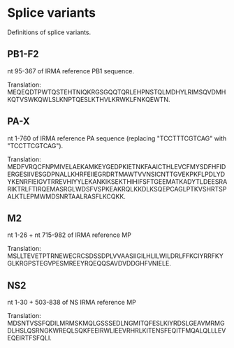 # Splice variants

Definitions of splice variants.

## PB1-F2

nt 95-367 of IRMA reference PB1 sequence.

Translation: MEQEQDTPWTQSTEHTNIQKRGSGQQTQRLEHPNSTQLMDHYLRIMSQVDMHKQTVSWKQWLSLKNPTQESLKTHVLKRWKLFNKQEWTN.

## PA-X

nt 1-760 of IRMA reference PA sequence (replacing "TCCTTTCGTCAG" with "TCCTTCGTCAG").

Translation: MEDFVRQCFNPMIVELAEKAMKEYGEDPKIETNKFAAICTHLEVCFMYSDFHFIDERGESIIVESGDPNALLKHRFEIIEGRDRTMAWTVVNSICNTTGVEKPKFLPDLYDYKENRFIEIGVTRREVHIYYLEKANKIKSEKTHIHIFSFTGEEMATKADYTLDEESRARIKTRLFTIRQEMASRGLWDSFVSPKEAKRQLKKDLKSQEPCAGLPTKVSHRTSPALKTLEPMWMDSNRTAALRASFLKCQKK.
 
## M2

nt 1-26 + nt 715-982 of IRMA reference MP

Translation: MSLLTEVETPTRNEWECRCSDSSDPLVVAASIIGILHLILWILDRLFFKCIYRRFKYGLKRGPSTEGVPESMREEYRQEQQSAVDVDDGHFVNIELE.


## NS2

nt 1-30 + 503-838 of NS IRMA reference MP

Translation: MDSNTVSSFQDILMRMSKMQLGSSSEDLNGMITQFESLKIYRDSLGEAVMRMGDLHSLQSRNGKWREQLSQKFEEIRWLIEEVRHRLKITENSFEQITFMQALQLLLEVEQEIRTFSFQLI.